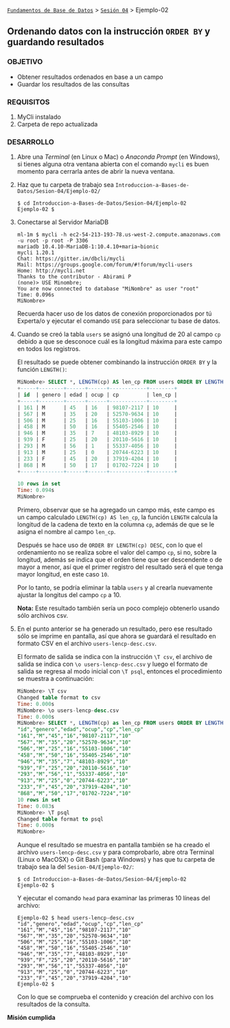 [`Fundamentos de Base de Datos`](../../Readme.md) > [`Sesión 04`](../Readme.md) > Ejemplo-02
## Ordenando datos con la instrucción `ORDER BY` y guardando resultados

### OBJETIVO
- Obtener resultados ordenados en base a un campo
- Guardar los resultados de las consultas

### REQUISITOS
1. MyCli instalado
1. Carpeta de repo actualizada

### DESARROLLO
1. Abre una _Terminal_ (en Linux o Mac) o _Anaconda Prompt_ (en Windows), si tienes alguna otra ventana abierta con el comando `mycli` es buen momento para cerrarla antes de abrir la nueva ventana.

1. Haz que tu carpeta de trabajo sea `Introduccion-a-Bases-de-Datos/Sesion-04/Ejemplo-02/`
   ```console
   $ cd Introduccion-a-Bases-de-Datos/Sesion-04/Ejemplo-02
   Ejemplo-02 $
   ```

1. Conectarse al Servidor MariaDB
   ```console
   ml-1m $ mycli -h ec2-54-213-193-78.us-west-2.compute.amazonaws.com -u root -p root -P 3306
   mariadb 10.4.10-MariaDB-1:10.4.10+maria~bionic
   mycli 1.20.1
   Chat: https://gitter.im/dbcli/mycli
   Mail: https://groups.google.com/forum/#!forum/mycli-users
   Home: http://mycli.net
   Thanks to the contributor - Abirami P
   (none)> USE Minombre;
   You are now connected to database "MiNombre" as user "root"
   Time: 0.096s
   MiNombre>
   ```
   Recuerda hacer uso de los datos de conexión proporcionados por tú Experta/o y ejecutar el comando `USE` para seleccionar tu base de datos.

1. Cuando se creó la tabla `users` se asignó una longitud de 20 al campo `cp` debido a que se desconoce cuál es la longitud máxima para este campo en todos los registros.

   El resultado se puede obtener combinando la instrucción `ORDER BY` y la función `LENGTH()`:
   ```sql
   MiNombre> SELECT *, LENGTH(cp) AS len_cp FROM users ORDER BY LENGTH(cp) DESC LIMIT 10;
   +-----+--------+------+------+------------+--------+
   | id  | genero | edad | ocup | cp         | len_cp |
   +-----+--------+------+------+------------+--------+
   | 161 | M      | 45   | 16   | 98107-2117 | 10     |
   | 567 | M      | 35   | 20   | 52570-9634 | 10     |
   | 506 | M      | 25   | 16   | 55103-1006 | 10     |
   | 458 | M      | 50   | 16   | 55405-2546 | 10     |
   | 946 | M      | 35   | 7    | 48103-8929 | 10     |
   | 939 | F      | 25   | 20   | 20110-5616 | 10     |
   | 293 | M      | 56   | 1    | 55337-4056 | 10     |
   | 913 | M      | 25   | 0    | 20744-6223 | 10     |
   | 233 | F      | 45   | 20   | 37919-4204 | 10     |
   | 868 | M      | 50   | 17   | 01702-7224 | 10     |
   +-----+--------+------+------+------------+--------+

   10 rows in set
   Time: 0.094s
   MiNombre>  
   ```
   Primero, observar que se ha agregado un campo más, este campo es un campo calculado `LENGTH(cp) AS len_cp`, la función `LENGTH` calcula la longitud de la cadena de texto en la columna `cp`, además de que se le asigna el nombre al campo `len_cp`.

   Después se hace uso de `ORDER BY LENGTH(cp) DESC`, con lo que el ordenamiento no se realiza sobre el valor del campo `cp`, si no, sobre la longitud, además se indica que el orden tiene que ser descendente o de mayor a menor, así que el primer registro del resultado será el que tenga mayor longitud, en este caso `10`.

   Por lo tanto, se podría eliminar la tabla `users` y al crearla nuevamente ajustar la longitus del campo `cp` a 10.

   __Nota:__ Este resultado también sería un poco complejo obtenerlo usando sólo archivos csv.

1. En el punto anterior se ha generado un resultado, pero ese resultado sólo se imprime en pantalla, así que ahora se guardará el resultado en formato CSV en el archivo `users-lencp-desc.csv`.

   El formato de salida se indica con la instrucción `\T csv`, el archivo de salida se indica con `\o users-lencp-desc.csv` y luego el formato de salida se regresa al modo inicial con `\T psql`, entonces el procedimiento se muestra a continuación:
   ```sql
   MiNombre> \T csv
   Changed table format to csv
   Time: 0.000s
   MiNombre> \o users-lencp-desc.csv
   Time: 0.000s
   MiNombre> SELECT *, LENGTH(cp) as len_cp FROM users ORDER BY LENGTH(cp) DESC LIMIT 10;
   "id","genero","edad","ocup","cp","len_cp"
   "161","M","45","16","98107-2117","10"
   "567","M","35","20","52570-9634","10"
   "506","M","25","16","55103-1006","10"
   "458","M","50","16","55405-2546","10"
   "946","M","35","7","48103-8929","10"
   "939","F","25","20","20110-5616","10"
   "293","M","56","1","55337-4056","10"
   "913","M","25","0","20744-6223","10"
   "233","F","45","20","37919-4204","10"
   "868","M","50","17","01702-7224","10"
   10 rows in set
   Time: 0.083s
   MiNombre> \T psql
   Changed table format to psql
   Time: 0.000s
   MiNombre>  
   ```
   Aunque el resultado se muestra en pantalla también se ha creado el archivo `users-lencp-desc.csv` y para comprobarlo, abre otra Terminal (Linux o MacOSX) o Git Bash (para Windows) y has que tu carpeta de trabajo sea la del `Sesion-04/Ejemplo-02/`:
   ```console
   $ cd Introduccion-a-Bases-de-Datos/Sesion-04/Ejemplo-02
   Ejemplo-02 $
   ```
   Y ejecutar el comando `head` para examinar las primeras 10 líneas del archivo:
   ```console
   Ejemplo-02 $ head users-lencp-desc.csv
   "id","genero","edad","ocup","cp","len_cp"
   "161","M","45","16","98107-2117","10"
   "567","M","35","20","52570-9634","10"
   "506","M","25","16","55103-1006","10"
   "458","M","50","16","55405-2546","10"
   "946","M","35","7","48103-8929","10"
   "939","F","25","20","20110-5616","10"
   "293","M","56","1","55337-4056","10"
   "913","M","25","0","20744-6223","10"
   "233","F","45","20","37919-4204","10"
   Ejemplo-02 $
   ```
   Con lo que se comprueba el contenido y creación del archivo con los resultados de la consulta.

__Misión cumplida__
